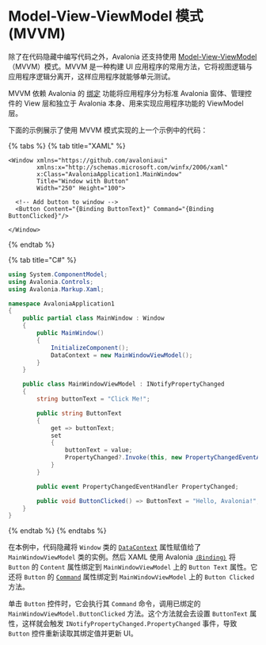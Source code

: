 # Model-View-ViewModel 模式(MVVM)

除了在代码隐藏中编写代码之外，Avalonia 还支持使用 [Model-View-ViewModel](https://docs.avaloniaui.net/guides/basics/mvvm) （MVVM）模式。MVVM 是一种构建 UI 应用程序的常用方法，它将视图逻辑与应用程序逻辑分离开，这样应用程序就能够单元测试。

MVVM 依赖 Avalonia 的 [绑定](https://docs.avaloniaui.net/docs/data-binding/bindings) 功能将应用程序分为标准 Avalonia 窗体、管理控件的 View 层和独立于 Avalonia 本身、用来实现应用程序功能的 ViewModel 层。

下面的示例展示了使用 MVVM 模式实现的上一个示例中的代码：

{% tabs %}
{% tab title="XAML" %}
```markup
<Window xmlns="https://github.com/avaloniaui"
        xmlns:x="http://schemas.microsoft.com/winfx/2006/xaml"
        x:Class="AvaloniaApplication1.MainWindow"
        Title="Window with Button"
        Width="250" Height="100">

  <!-- Add button to window -->
  <Button Content="{Binding ButtonText}" Command="{Binding ButtonClicked}"/>

</Window>
```
{% endtab %}

{% tab title="C\#" %}
```csharp
using System.ComponentModel;
using Avalonia.Controls;
using Avalonia.Markup.Xaml;

namespace AvaloniaApplication1
{
    public partial class MainWindow : Window
    {
        public MainWindow()
        {
            InitializeComponent();
            DataContext = new MainWindowViewModel();
        }
    }

    public class MainWindowViewModel : INotifyPropertyChanged
    {
        string buttonText = "Click Me!";

        public string ButtonText
        {
            get => buttonText;
            set 
            {
                buttonText = value;
                PropertyChanged?.Invoke(this, new PropertyChangedEventArgs(nameof(ButtonText)));
            }
        }

        public event PropertyChangedEventHandler PropertyChanged;

        public void ButtonClicked() => ButtonText = "Hello, Avalonia!";
    }
}
```
{% endtab %}
{% endtabs %}

在本例中，代码隐藏将 `Window` 类的 [`DataContext`](https://docs.avaloniaui.net/docs/data-binding/the-datacontext) 属性赋值给了 `MainWindowViewModel` 类的实例。然后 XAML 使用 Avalonia [`｛Binding｝`](https://docs.avaloniaui.net/docs/data-binding/bindings) 将 `Button` 的 `Content` 属性绑定到 `MainWindowViewModel` 上的 `Button Text` 属性。它还将 `Button` 的 [`Command`](https://docs.avaloniaui.net/docs/data-binding/binding-to-commands) 属性绑定到 `MainWindowViewModel` 上的 `Button Clicked` 方法。

单击 `Button` 控件时，它会执行其 `Command` 命令，调用已绑定的 `MainWindowViewModel.ButtonClicked` 方法。这个方法就会去设置 `ButtonText` 属性，这样就会触发 `INotifyPropertyChanged.PropertyChanged` 事件，导致 `Button` 控件重新读取其绑定值并更新 UI。

